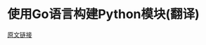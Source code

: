 # 使用Go语言构建Python模块(翻译)

[原文链接](https://blog.filippo.io/building-python-modules-with-go-1-5/#thecompletedemosource)
